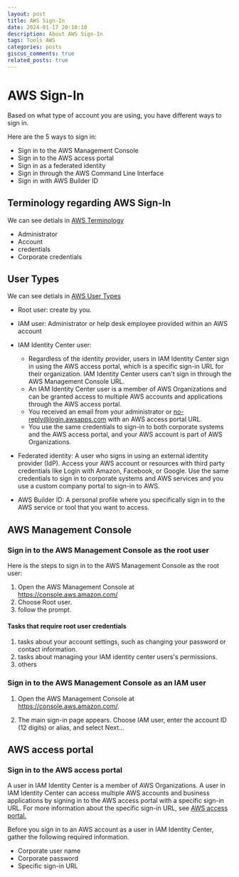 ```yaml
---
layout: post
title: AWS Sign-In
date: 2024-01-17 20:10:10
description: About AWS Sign-In
tags: Tools AWS
categories: posts
giscus_comments: true
related_posts: true
---
```



# AWS Sign-In

Based on what type of account you are using, you have different ways to sign in.

Here are the 5 ways to sign in:
- Sign in to the AWS Management Console
- Sign in to the AWS access portal
- Sign in as a federated identity
- Sign in through the AWS Command Line Interface
- Sign in with AWS Builder ID

## Terminology regarding AWS Sign-In
We can see detials in [AWS Terminology](https://docs.aws.amazon.com/signin/latest/userguide/terminology.html)
- Administrator
- Account
- credentials
- Corporate credentials
## User Types
We can see detials in [AWS User Types](https://docs.aws.amazon.com/signin/latest/userguide/user-types-list.html)
- Root user: create by you.
  
- IAM user: Administrator or help desk employee provided within an AWS account
  
- IAM Identity Center user: 
  - Regardless of the identity provider, users in IAM Identity Center sign in using the AWS access portal, which is a specific sign-in URL for their organization. IAM Identity Center users can't sign in through the AWS Management Console URL.
  - An IAM Identity Center user is a member of AWS Organizations and can be granted access to multiple AWS accounts and applications through the AWS access portal. 
  - You received an email from your administrator or no-reply@login.awsapps.com with an AWS access portal URL.
  - You use the same credentials to sign-in to both corporate systems and the AWS access portal, and your AWS account is part of AWS Organizations.

- Federated identity:
  A user who signs in using an external identity provider (IdP). Access your AWS account or resources with third party credentials like Login with Amazon, Facebook, or Google. Use the same credentials to sign in to corporate systems and AWS services and you use a custom company portal to sign-in to AWS.
- AWS Builder ID: 
  A personal profile where you specifically sign in to the AWS service or tool that you want to access. 

## AWS Management Console
### Sign in to the AWS Management Console as the root user

Here is the steps to sign in to the AWS Management Console as the root user:
1. Open the AWS Management Console at https://console.aws.amazon.com/
2. Choose Root user.
3. follow the prompt.


#### Tasks that require root user credentials

1. tasks about your account settings, such as changing your password or contact information.
2. tasks about managing your IAM identity center users's permissions.
3. others


### Sign in to the AWS Management Console as an IAM user

1. Open the AWS Management Console at https://console.aws.amazon.com/.

2. The main sign-in page appears. Choose IAM user, enter the account ID (12 digits) or alias, and select Next...

## AWS access portal
### Sign in to the AWS access portal
A user in IAM Identity Center is a member of AWS Organizations. A user in IAM Identity Center can access multiple AWS accounts and business applications by signing in to the AWS access portal with a specific sign-in URL. For more information about the specific sign-in URL, see [AWS access portal.](https://docs.aws.amazon.com/signin/latest/userguide/sign-in-urls-defined.html#access-portal-url)

Before you sign in to an AWS account as a user in IAM Identity Center, gather the following required information.
- Corporate user name
- Corporate password
- Specific sign-in URL





